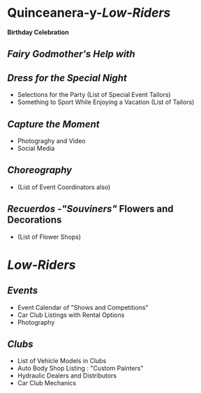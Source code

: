 # Quinceanera-y-_Low-Riders_

**Birthday Celebration**

## **_Fairy Godmother's Help with_**

## **_Dress for the Special Night_**
- Selections for the Party (List of Special Event Tailors)
- Something to Sport While Enjoying a Vacation (List of Tailors) 

## **_Capture the Moment_** 
- Photograghy and Video
- Social Media 

## **_Choreography_**
- (List of Event Coordinators also)

## **_Recuerdos -"Souviners"_** Flowers and Decorations 
- (List of Flower Shops)  


# _Low-Riders_
 
 ## _Events_
 - Event Calendar of "Shows and Competitions"
 - Car Club Listings with Rental Options
 - Photography
 
 ## _Clubs_
 - List of Vehicle Models in Clubs
 - Auto Body Shop Listing : "Custom Painters"
 - Hydraulic Dealers and Distributors
 - Car Club Mechanics

